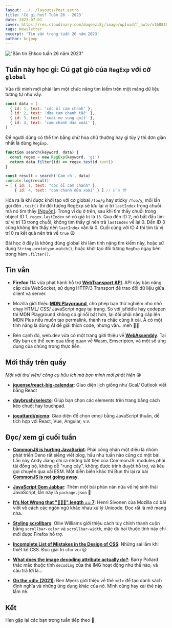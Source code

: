 ```yaml
---
layout: ../../layouts/Post.astro
title: 'Có gì hot? Tuần 26 - 2023'
date: 2023-07-01
cover: https://res.cloudinary.com/duqeezi8j/image/upload/f_auto/v1688186539/ehkoo/newsletters/w26-2023.png
tags: Newsletter
excerpt: 'Tin vắn trong tuần 26 năm 2023'
author: kcjpop
---
```


!["Bản tin Ehkoo tuần 26 năm 2023"](https://res.cloudinary.com/duqeezi8j/image/upload/f_auto/v1688186539/ehkoo/newsletters/w26-2023.png)

## Tuần này học gì: Cú gạt giò của `RegExp` với cờ `global`

Vừa rồi mình mới phải làm một chức năng tìm kiếm trên một mảng dữ liệu tương tự như vầy.

```js
const data = [
  { id: 1, text: 'cóc ổi cam chanh' },
  { id: 2, text: 'dừa cam chanh tắc' },
  { id: 3, text: 'xoài me sung quít' },
  { id: 4, text: 'cam chanh dứa xoài' },
]
```

Để người dùng có thể tìm bằng chữ hoa chữ thường hay gì tùy ý thì đơn giản nhất là dùng `RegExp`.

```js
function search(keyword, data) {
  const regex = new RegExp(keyword, 'gi')
  return data.filter((d) => regex.test(d.text))
}

const result = search('Cam ch', data)
console.log(result)
→ [ { id: 1, text: "cóc ổi cam chanh" },
    { id: 4, text: "cam chanh dứa xoài" } ] // Ủa 😳
```

Hóa ra là khi được khởi tạo với cờ global `/foo/g` hay sticky `/foo/y`, mỗi lần gọi đến `.test()` thì đối tượng RegExp sẽ lưu lại vị trí `lastIndex` trong chuỗi mà nó tìm thấy [[Nguồn]](https://developer.mozilla.org/en-US/docs/Web/JavaScript/Reference/Global_Objects/RegExp/test#using_test_on_a_regex_with_the_global_flag). Trong ví dụ ở trên, sau khi tìm thấy chuỗi trong object ID 1, `regex.lastIndex` sẽ có giá trị là `13`. Qua đến ID 2, nó bắt đầu tìm từ vị trí 13 trong chuỗi, không tìm thấy gì nên trả `lastIndex` về lại 0. Đến ID 3 cũng không tìm thấy nên `lastIndex` vẫn là 0. Cuối cùng với ID 4 thì tìm từ vị trí 0 ra kết quả nên trả về `true` 😫

Bài học ở đây là không dùng global khi làm tính năng tìm kiếm này, hoặc sử dụng `String.prototype.match()`, hoặc khởi tạo đối tượng `RegExp` ngay bên trong hàm `.filter()`.

## Tin vắn

- **Firefox** 114 vừa phát hành hỗ trợ [**WebTransport API**](https://developer.mozilla.org/en-US/docs/Web/API/WebTransport_API). API này bản nâng cấp của WebSocket, sử dụng HTTP/3 Transport để trao đổi dữ liệu giữa client và server.

- Mozilla giới thiệu [**MDN Playground**](https://developer.mozilla.org/en-US/blog/introducing-the-mdn-playground/), cho phép bạn thử nghiệm nho nhỏ chạy HTML/ CSS/ JavaScript ngay tại trang. So với jsfiddle hay codepen thì MDN Playground không có gì nổi bật hơn, lại đòi phải nâng cấp lên MDN Plus nếu muốn tạo permalink, thành ra chắc cũng ít xài. À có một tính năng là dùng AI để giải thích code, nhưng vẫn…meh 🤷‍♂️

- Bên cạnh đó, web.dev vừa có một trang giới thiệu về [**WebAssembly**](https://web.dev/webassembly/). Tại đây bạn có thể xem qua tổng quan về Wasm, Emscripten, và một số ứng dụng của chúng trong thực tiễn.

## Mới thấy trên quầy

_Một vài thư viện/ công cụ hữu ích mà bọn mình mới phát hiện_ 😛

- [**jquense/react-big-calendar**](https://github.com/jquense/react-big-calendar): Giao diện lịch giống như Gcal/ Outlook viết bằng React

- [**daybrush/selecto**](https://github.com/daybrush/selecto): Giúp bạn chọn các elements trên trang bằng cách kéo chuột hay touchpad.

- [**joeattardi/picmo**](https://github.com/joeattardi/picmo): Giao diện để chọn emoji bằng JavaScript thuần, dễ tích hợp với React, Vue, Angular, v.v.

## Đọc/ xem gì cuối tuần

- [**CommonJS is hurting JavaScript**](https://deno.com/blog/commonjs-is-hurting-javascript): Phải công nhận một điều là nhóm phát triển Deno rất siêng viết blog, hầu như tuần nào cũng có một bài. Lần này Andy Jiang chỉ ra những bất tiện của CommonJS: modules phải tải đồng bộ, không dễ "rung cây", không được trình duyệt hỗ trợ, và kêu gọi chuyển qua xài ESM. Một diễn biến khác thì Bun thì lại ra bài [**CommonJS is not going away**](https://bun.sh/blog/commonjs-is-not-going-away).

- [**JavaScript Gom Jabbar**](https://frantic.im/javascript-gom-jabbar/): Thêm một bài phàn nàn nữa về hệ sinh thái JavaScript, lần này là `package.json` 🤭

- [**It’s Not Wrong that "🤦🏼‍♂️".length == 7**](https://hsivonen.fi/string-length/): Henri Sivonen của Mozilla có bài viết về cách các ngôn ngữ khác nhau xử lý Unicode. Đọc rất là mở mang nha.

- [**Styling scrollbars**](https://fullystacked.net/posts/styling-scrollbars/): Ollie Williams giới thiệu cách tùy chỉnh thanh cuộn bằng `scrollbar-color` và `scrollbar-width`, mặc dù hai thuộc tính này chỉ mới được Firefox hỗ trợ.

- [**Incomplete List of Mistakes in the Design of CSS**](https://wiki.csswg.org/ideas/mistakes): Những sai lầm khi thiết kế CSS. Đọc giải trí cho vui 😃

- [**What does the image decoding attribute actually do?**](https://www.tunetheweb.com/blog/what-does-the-image-decoding-attribute-actually-do/): Barry Pollard thắc mắc thuộc tính `decoding` của thẻ IMG hoạt động như thế nào, và câu trả lời là…

- [**On the \<dl\> (2021)**](https://benmyers.dev/blog/on-the-dl/): Ben Myers giới thiệu về thẻ `<dl>` để tạo danh sách định nghĩa và những ứng dụng khác của nó. Mình cũng hay xài thẻ này lắm nè.

## Kết

Hẹn gặp lại các bạn trong tuần tiếp theo 👋
